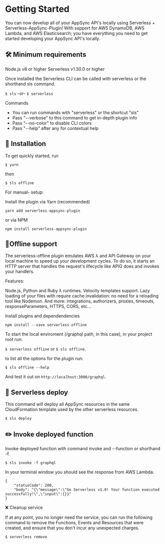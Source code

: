# Getting Started

You can now develop all of your AppSync API's locally using Serverless + Serverless-AppSync-Plugin! With support for AWS DynamoDB, AWS Lambda, and AWS Elasticsearch; you have everything you need to get started developing your AppSync API's locally.


## 🛠 Minimum requirements

Node.js v8 or higher
Serverless v1.30.0 or higher

Once installed the Serverless CLI can be called with serverless or the shorthand sls command.

`$ sls` -or- `$ serverless`

Commands
* You can run commands with "serverless" or the shortcut "sls"
* Pass "--verbose" to this command to get in-depth plugin info
* Pass "--no-color" to disable CLI colors
* Pass "--help" after any <command> for contextual help


## 💾 Installation

To get quickly started, run

`$ yarn`

then

`$ sls offline`

For manual- setup:

Install the plugin via Yarn (recommended)

```
yarn add serverless-appsync-plugin
```

or via NPM

```
npm install serverless-appsync-plugin
```


## 📝Offline support

The serverless-offline plugin emulates AWS λ and API Gateway on your local machine to speed up your development cycles. To do so, it starts an HTTP server that handles the request's lifecycle like APIG does and invokes your handlers.

Features:

Node.js, Python and Ruby λ runtimes.
Velocity templates support.
Lazy loading of your files with require cache invalidation: no need for a reloading tool like Nodemon.
And more: integrations, authorizers, proxies, timeouts, responseParameters, HTTPS, CORS, etc...

Install plugins and dependendencies

```
npm install --save serverless-offline
```

To start the local enviroment (/graphql path, in this case), in your project root run:

`$ serverless offline` or `$ sls offline`.

to list all the options for the plugin run:

`$ sls offline --help`

And test it out on `http://localhost:3000/graphql`.

## 🚀 Serverless deploy

This command will deploy all AppSync resources in the same CloudFormation template used by the other serverless resources.

`$ sls deploy`


## ✏️ Invoke deployed function

Invoke deployed function with command invoke and --function or shorthand -f.

`$ sls invoke -f graphql`

In your terminal window you should see the response from AWS Lambda.

```
{
    "statusCode": 200,
    "body": "{\"message\":\"Go Serverless v1.0! Your function executed successfully!\",\"input\":{}}"
}
```

❌ Cleanup service

If at any point, you no longer need the service, you can run the following command to remove the Functions, Events and Resources that were created, and ensure that you don't incur any unexpected charges.

`$ serverless remove`
